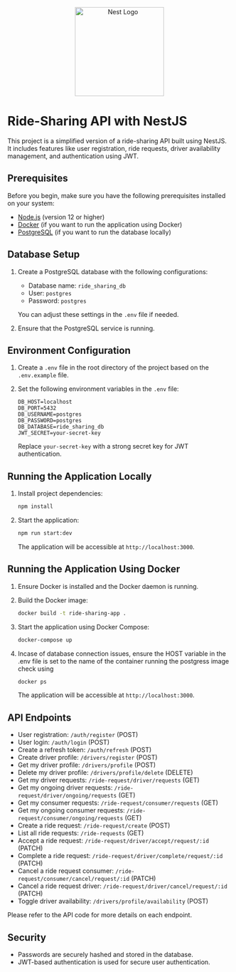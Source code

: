 <p align="center">
  <a href="http://nestjs.com/" target="blank"><img src="https://nestjs.com/img/logo-small.svg" width="200" alt="Nest Logo" /></a>
</p>

# Ride-Sharing API with NestJS

This project is a simplified version of a ride-sharing API built using NestJS. It includes features like user registration, ride requests, driver availability management, and authentication using JWT.

## Prerequisites

Before you begin, make sure you have the following prerequisites installed on your system:

- [Node.js](https://nodejs.org/) (version 12 or higher)
- [Docker](https://www.docker.com/) (if you want to run the application using Docker)
- [PostgreSQL](https://www.postgresql.org/) (if you want to run the database locally)

## Database Setup

1. Create a PostgreSQL database with the following configurations:

   - Database name: `ride_sharing_db`
   - User: `postgres`
   - Password: `postgres`

   You can adjust these settings in the `.env` file if needed.

2. Ensure that the PostgreSQL service is running.

## Environment Configuration

1. Create a `.env` file in the root directory of the project based on the `.env.example` file.

2. Set the following environment variables in the `.env` file:

   ```
   DB_HOST=localhost
   DB_PORT=5432
   DB_USERNAME=postgres
   DB_PASSWORD=postgres
   DB_DATABASE=ride_sharing_db
   JWT_SECRET=your-secret-key
   ```

   Replace `your-secret-key` with a strong secret key for JWT authentication.

## Running the Application Locally

1. Install project dependencies:

   ```bash
   npm install
   ```

2. Start the application:

   ```bash
   npm run start:dev
   ```

   The application will be accessible at `http://localhost:3000`.

## Running the Application Using Docker

1. Ensure Docker is installed and the Docker daemon is running.

2. Build the Docker image:

   ```bash
   docker build -t ride-sharing-app .
   ```

3. Start the application using Docker Compose:

   ```bash
   docker-compose up
   ```

4. Incase of database connection issues, ensure the HOST variable in the .env file is set to the name  of the container running the postgress image check using 
    ```bash 
    docker ps
    ```

   The application will be accessible at `http://localhost:3000`.

## API Endpoints

- User registration: `/auth/register` (POST)
- User login: `/auth/login` (POST)
- Create a refresh token: `/auth/refresh` (POST)
- Create driver profile: `/drivers/register` (POST)
- Get my driver profile: `/drivers/profile` (POST)
- Delete my driver profile: `/drivers/profile/delete` (DELETE)
- Get my driver requests: `/ride-request/driver/requests` (GET)
- Get my ongoing driver requests: `/ride-request/driver/ongoing/requests` (GET)
- Get my consumer requests: `/ride-request/consumer/requests` (GET)
- Get my ongoing consumer requests: `/ride-request/consumer/ongoing/requests` (GET)
- Create a ride request: `/ride-request/create` (POST)
- List all ride requests: `/ride-requests` (GET)
- Accept a ride request: `/ride-request/driver/accept/request/:id` (PATCH)
- Complete a ride request: `/ride-request/driver/complete/request/:id` (PATCH)
- Cancel a ride request consumer: `/ride-request/consumer/cancel/request/:id` (PATCH)
- Cancel a ride request driver: `/ride-request/driver/cancel/request/:id` (PATCH)
- Toggle driver availability: `/drivers/profile/availability` (POST)

Please refer to the API code for more details on each endpoint.

## Security

- Passwords are securely hashed and stored in the database.
- JWT-based authentication is used for secure user authentication.
